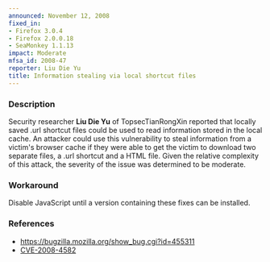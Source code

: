 ```yaml
---
announced: November 12, 2008
fixed_in:
- Firefox 3.0.4
- Firefox 2.0.0.18
- SeaMonkey 1.1.13
impact: Moderate
mfsa_id: 2008-47
reporter: Liu Die Yu
title: Information stealing via local shortcut files
---
```


<h3>Description</h3>

<p>Security researcher <strong>Liu Die Yu</strong> of
TopsecTianRongXin reported that locally saved .url shortcut files
could be used to read information stored in the local cache.  An
attacker could use this vulnerability to steal information from a
victim's browser cache if they were able to get the victim to download
two separate files, a .url shortcut and a HTML file.  Given the
relative complexity of this attack, the severity of the issue was
determined to be moderate.</p>

<h3>Workaround</h3>

<p>Disable JavaScript until a version containing these fixes can be
installed.</p>

<h3>References</h3>

<ul>
  <li><a href="https://bugzilla.mozilla.org/show_bug.cgi?id=455311">https://bugzilla.mozilla.org/show_bug.cgi?id=455311</a></li>
  <li><a class="ex-ref" href="http://cve.mitre.org/cgi-bin/cvename.cgi?name=CVE-2008-4582">CVE-2008-4582</a></li>
</ul>



